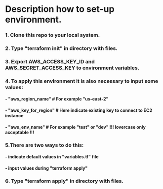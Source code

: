 # Description how to set-up environment.

### 1. Clone this repo to your local system.

### 2. Type "terraform init" in directory with files.

### 3. Export AWS_ACCESS_KEY_ID and AWS_SECRET_ACCESS_KEY to environment variables.

### 4. To apply this environment it is also necessary to input some values:
#### - "aws_region_name"     # For example "us-east-2"
#### - "aws_key_for_region"  # Here indicate existing key to connect to EC2 instance
#### - "aws_env_name"        # For example "test" or "dev" !!! lovercase only acceptable !!!

### 5.There are two ways to do this:
#### - indicate default values in "variables.tf" file
#### - input values during "terraform apply"

### 6. Type "terraform apply" in directory with files.
 

